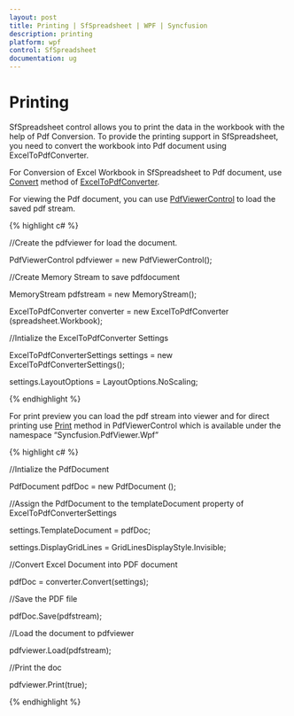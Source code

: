 ```yaml
---
layout: post
title: Printing | SfSpreadsheet | WPF | Syncfusion
description: printing
platform: wpf
control: SfSpreadsheet
documentation: ug
---
```


# Printing

SfSpreadsheet control allows you to print the data in the workbook with the help of Pdf Conversion. To provide the printing support in SfSpreadsheet, you need to convert the workbook into Pdf document using ExcelToPdfConverter.

For Conversion of Excel Workbook in SfSpreadsheet to Pdf document, use [Convert](http://help.syncfusion.com/cr/cref_files/wpf/xlsio/Syncfusion.ExcelToPDFConverter.Base~Syncfusion.ExcelToPdfConverter.ExcelToPdfConverter~Convert.html) method of [ExcelToPdfConverter](http://help.syncfusion.com/cr/cref_files/wpf/xlsio/Syncfusion.ExcelToPDFConverter.Base~Syncfusion.ExcelToPdfConverter.ExcelToPdfConverter.html).

For viewing the Pdf document, you can use [PdfViewerControl](http://help.syncfusion.com/wpf/pdfviewer/getting-started) to load the saved pdf stream.

{% highlight c# %}

//Create the pdfviewer for load the document.

 PdfViewerControl pdfviewer = new PdfViewerControl();

//Create Memory Stream to save pdfdocument

 MemoryStream pdfstream = new MemoryStream();

 ExcelToPdfConverter converter = new ExcelToPdfConverter (spreadsheet.Workbook);  

//Intialize the ExcelToPdfConverter Settings

 ExcelToPdfConverterSettings settings = new ExcelToPdfConverterSettings(); 
	
 settings.LayoutOptions = LayoutOptions.NoScaling;

{% endhighlight %}

For print preview you can load the pdf stream into viewer and for direct printing use [Print](http://help.syncfusion.com/cr/cref_files/wpf/pdf%20viewer/Syncfusion.PdfViewer.WPF~Syncfusion.Windows.PdfViewer.PdfDocumentView~Print.html) method in PdfViewerControl  which is available under the namespace “Syncfusion.PdfViewer.Wpf”

{% highlight c# %}

//Intialize the PdfDocument

 PdfDocument pdfDoc = new PdfDocument ();

//Assign the PdfDocument to the templateDocument property of ExcelToPdfConverterSettings  
	
 settings.TemplateDocument = pdfDoc;

 settings.DisplayGridLines = GridLinesDisplayStyle.Invisible;

//Convert Excel Document into PDF document

 pdfDoc = converter.Convert(settings);

//Save the PDF file     

 pdfDoc.Save(pdfstream);

//Load the document to pdfviewer

 pdfviewer.Load(pdfstream);

//Print the doc

 pdfviewer.Print(true);

{% endhighlight %}

